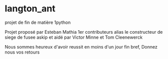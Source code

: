 # langton_ant
 projet de fin de matière 1python
 
 Projet proposé par Esteban Mathia 1er contributeurs alias le constructeur de siege de fusee askip et aidé par Victor Minne et Tom Cleenewerck
 
 Nous sommes heureux d'avoir reussit en moins d'un jour fin bref,
 Donnez nous vos retours
